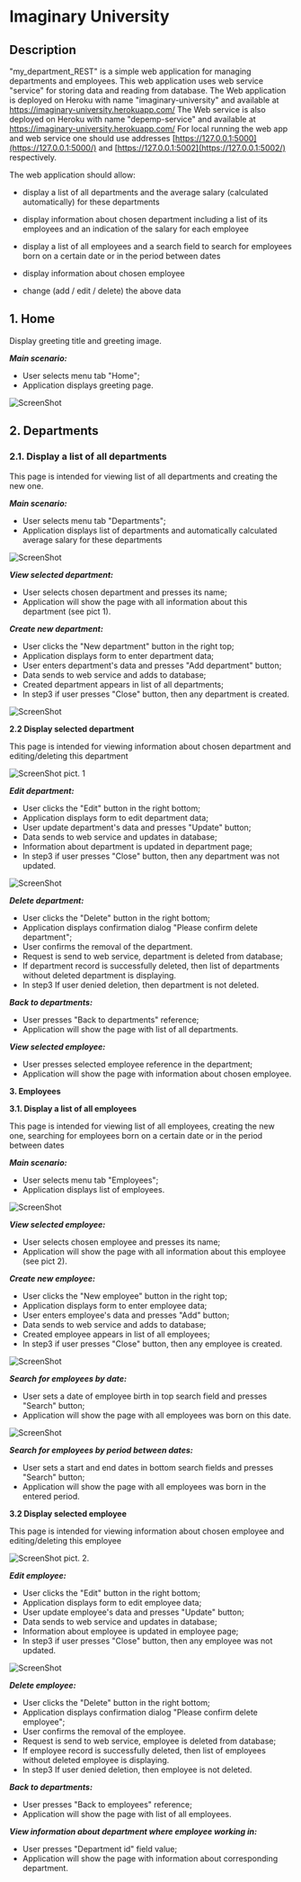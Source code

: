 # Imaginary University

## Description

&quot;my\_department\_REST&quot; is a simple web application for managing departments and employees. This web application uses web service &quot;service&quot; for storing data and reading from database. The Web application is deployed on Heroku with name &quot;imaginary-university&quot; and available at https://imaginary-university.herokuapp.com/ The Web service is also deployed on Heroku with name &quot;depemp-service&quot; and available at https://imaginary-university.herokuapp.com/ For local running the web app and web service one should use addresses [https://127.0.0.1:5000](https://127.0.0.1:5000/) and [https://127.0.0.1:5002](https://127.0.0.1:5002/) respectively.

The web application should allow:

- display a list of all departments and the average salary (calculated automatically) for these departments

- display information about chosen department including a list of its employees and an indication of the salary for each employee

- display a list of all employees and a search field to search for employees born on a certain date or in the period between dates

- display information about chosen employee

- change (add / edit / delete) the above data

## 1. Home

Display greeting title and greeting image.

_**Main scenario:**_

- User selects menu tab &quot;Home&quot;;
- Application displays greeting page.

![ScreenShot](/documentation/mockups/home_page.png)

## 2. Departments

### 2.1. Display a list of all departments

This page is intended for viewing list of all departments and creating the new one.

_**Main scenario:**_

- User selects menu tab &quot;Departments&quot;;
- Application displays list of departments and automatically calculated average salary for these departments

![ScreenShot](/documentation/mockups/departments_list.png)

_**View selected department:**_

- User selects chosen department and presses its name;
- Application will show the page with all information about this department (see pict 1).

_**Create new department:**_

- User clicks the &quot;New department&quot; button in the right top;
- Application displays form to enter department data;
- User enters department&#39;s data and presses &quot;Add department&quot; button;
- Data sends to web service and adds to database;
- Created department appears in list of all departments;
- In step3 if user presses &quot;Close&quot; button, then any department is created.

![ScreenShot](/documentation/mockups/add_department.png)

**2.2 Display selected department**

This page is intended for viewing information about chosen department and editing/deleting this department

![ScreenShot](/documentation/mockups/department_page.png)
pict. 1

_**Edit department:**_

- User clicks the &quot;Edit&quot; button in the right bottom;
- Application displays form to edit department data;
- User update department&#39;s data and presses &quot;Update&quot; button;
- Data sends to web service and updates in database;
- Information about department is updated in department page;
- In step3 if user presses &quot;Close&quot; button, then any department was not updated. 

![ScreenShot](/documentation/mockups/update_department.png)

_**Delete department:**_

- User clicks the &quot;Delete&quot; button in the right bottom;
- Application displays confirmation dialog &quot;Please confirm delete department&quot;;
- User confirms the removal of the department.
- Request is send to web service, department is deleted from database;
- If department record is successfully deleted, then list of departments without deleted department is displaying.
- In step3 If user denied deletion, then department is not deleted.

_**Back to departments:**_

- User presses &quot;Back to departments&quot; reference;
- Application will show the page with list of all departments.

_**View selected employee:**_

- User presses selected employee reference in the department;
- Application will show the page with information about chosen employee.

**3. Employees**

**3.1. Display a list of all employees**

This page is intended for viewing list of all employees, creating the new one, searching for employees born on a certain date or in the period between dates

_**Main scenario:**_

- User selects menu tab &quot;Employees&quot;;
- Application displays list of employees.

![ScreenShot](/documentation/mockups/employees_list.png)

_**View selected employee:**_

- User selects chosen employee and presses its name;
- Application will show the page with all information about this employee (see pict 2).

_**Create new employee:**_

- User clicks the &quot;New employee&quot; button in the right top;
- Application displays form to enter employee data;
- User enters employee&#39;s data and presses &quot;Add&quot; button;
- Data sends to web service and adds to database;
- Created employee appears in list of all employees;
- In step3 if user presses &quot;Close&quot; button, then any employee is created.

![ScreenShot](/documentation/mockups/add_employee.png)

_**Search for employees by date:**_

- User sets a date of employee birth in top search field and presses &quot;Search&quot; button;
- Application will show the page with all employees was born on this date.

![ScreenShot](/documentation/mockups/search_results.png)

_**Search for employees by period between dates:**_

- User sets a start and end dates in bottom search fields and presses &quot;Search&quot; button;
- Application will show the page with all employees was born in the entered period.

**3.2 Display selected employee**

This page is intended for viewing information about chosen employee and editing/deleting this employee

![ScreenShot](/documentation/mockups/employee_page.png)
pict. 2.

_**Edit employee:**_

- User clicks the &quot;Edit&quot; button in the right bottom;
- Application displays form to edit employee data;
- User update employee&#39;s data and presses &quot;Update&quot; button;
- Data sends to web service and updates in database;
- Information about employee is updated in employee page;
- In step3 if user presses &quot;Close&quot; button, then any employee was not updated.

![ScreenShot](/documentation/mockups/update_employee.png)

_**Delete employee:**_

- User clicks the &quot;Delete&quot; button in the right bottom;
- Application displays confirmation dialog &quot;Please confirm delete employee&quot;;
- User confirms the removal of the employee.
- Request is send to web service, employee is deleted from database;
- If employee record is successfully deleted, then list of employees without deleted employee is displaying.
- In step3 If user denied deletion, then employee is not deleted.

_**Back to departments:**_

- User presses &quot;Back to employees&quot; reference;
- Application will show the page with list of all employees.

_**View information about department where employee working in:**_

- User presses &quot;Department id&quot; field value;
- Application will show the page with information about corresponding department.